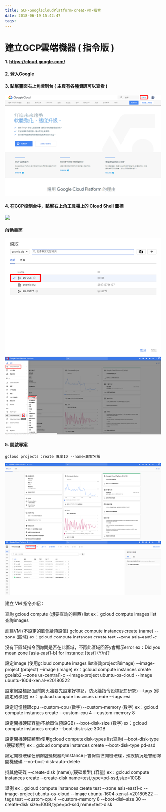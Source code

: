 ```yaml
---
title: GCP-GoogleCloudPlatform-creat-vm-指令
date: 2018-06-19 15:42:47
tags:
---
```


# 建立GCP雲端機器 ( 指令版 )

#### 1. https://cloud.google.com/

#### 2. 登入Google

#### 3. 點擊畫面右上角控制台 ( 主頁有各種資訊可以查看 )

![ ](images/1.png)

#### 4. 在GCP控制台中，點擊右上角工具欄上的 Cloud Shell 圖標

![ ](images/2.png)

#### 啟動畫面

![ ](images/3.png)
![ ](images/4.png)

#### 5. 開啟專案

```
gcloud projects create 專案ID --name=專案名稱 
```

![ ](images/5.png)
![ ](images/6.png)



建立 VM 指令介紹：

查詢
gcloud compute (想要查詢的東西) list
ex：gcloud compute images list 查詢images


創建VM (不設定的值會給預設值)
gcloud compute instances create (name) --zone (區域) 
ex：gcloud compute instances create test --zone  asia-east1-c

沒有下區域指令回詢問是否在此區域，不再此區域回答y會顯示error
ex：Did you mean zone [asia-east1-b] for instance: [test] (Y/n)?


設定image (使用gcloud compute images list查詢project和image)
--image-project (project) --image (image) 
ex：gcloud compute instances create gcelab2 --zone us-central1-c --image-project ubuntu-os-cloud --image ubuntu-1604-xenial-v20180522


設定網路標記(目前防火牆要先設定好標記，防火牆指令設標記在研究)
--tags (你設定的標記)
ex： gcloud compute instances create --tags test

設定記憶體跟cpu
--custom-cpu (數字) --custom-memory (數字) 
ex：gcloud compute instances create --custom-cpu 4 --custom-memory 8

設定開機硬碟容量(不給單位預設GB)
--boot-disk-size (數字)
ex：gcloud compute instances create --boot-disk-size 30GB


設定開機硬碟類型(使用gcloud compute disk-types list查詢)
--boot-disk-type (硬碟類型)
ex：gcloud compute instances create --boot-disk-type pd-ssd


設定開機硬碟在刪除虛擬機器的instance下會保留住開機硬碟，預設情況是會刪除開機硬碟
--no-boot-disk-auto-delete


掛其他硬碟
--create-disk (name),(硬碟類型),(容量)
ex：gcloud compute instances create --create-disk name=test,type=pd-ssd,size=10GB


舉例
ex：gcloud compute instances create test --zone asia-east1-c --image-project ubuntu-os-cloud --image ubuntu-1604-xenial-v20180522 --tags test --custom-cpu 4 --custom-memory 8 --boot-disk-size 30 --create-disk size=10GB,type=pd-ssd,name=test-disk